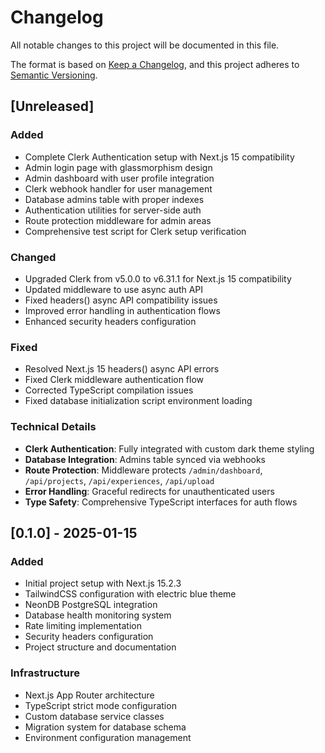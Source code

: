 # Changelog

All notable changes to this project will be documented in this file.

The format is based on [Keep a Changelog](https://keepachangelog.com/en/1.0.0/),
and this project adheres to [Semantic Versioning](https://semver.org/spec/v2.0.0.html).

## [Unreleased]

### Added
- Complete Clerk Authentication setup with Next.js 15 compatibility
- Admin login page with glassmorphism design
- Admin dashboard with user profile integration
- Clerk webhook handler for user management
- Database admins table with proper indexes
- Authentication utilities for server-side auth
- Route protection middleware for admin areas
- Comprehensive test script for Clerk setup verification

### Changed
- Upgraded Clerk from v5.0.0 to v6.31.1 for Next.js 15 compatibility
- Updated middleware to use async auth API
- Fixed headers() async API compatibility issues
- Improved error handling in authentication flows
- Enhanced security headers configuration

### Fixed
- Resolved Next.js 15 headers() async API errors
- Fixed Clerk middleware authentication flow
- Corrected TypeScript compilation issues
- Fixed database initialization script environment loading

### Technical Details
- **Clerk Authentication**: Fully integrated with custom dark theme styling
- **Database Integration**: Admins table synced via webhooks
- **Route Protection**: Middleware protects `/admin/dashboard`, `/api/projects`, `/api/experiences`, `/api/upload`
- **Error Handling**: Graceful redirects for unauthenticated users
- **Type Safety**: Comprehensive TypeScript interfaces for auth flows

## [0.1.0] - 2025-01-15

### Added
- Initial project setup with Next.js 15.2.3
- TailwindCSS configuration with electric blue theme
- NeonDB PostgreSQL integration
- Database health monitoring system
- Rate limiting implementation
- Security headers configuration
- Project structure and documentation

### Infrastructure
- Next.js App Router architecture
- TypeScript strict mode configuration
- Custom database service classes
- Migration system for database schema
- Environment configuration management
